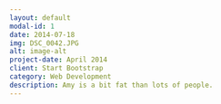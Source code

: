 ```yaml
---
layout: default
modal-id: 1
date: 2014-07-18
img: DSC_0042.JPG
alt: image-alt
project-date: April 2014
client: Start Bootstrap
category: Web Development
description: Amy is a bit fat than lots of people. 
---
```

